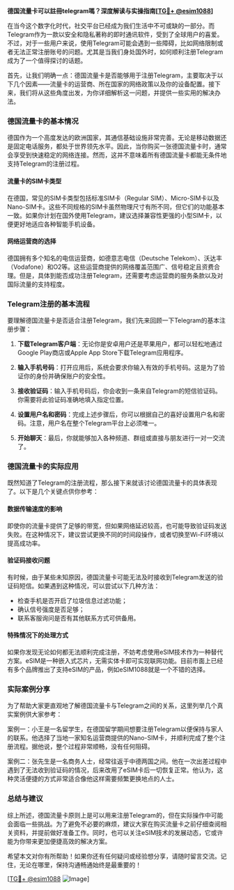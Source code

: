 **德国流量卡可以註冊telegram嗎？深度解读与实操指南[[TG💪+ @esim1088](https://t.me/s/esim1088)]**

在当今这个数字化时代，社交平台已经成为我们生活中不可或缺的一部分。而Telegram作为一款以安全和隐私著称的即时通讯软件，受到了全球用户的喜爱。不过，对于一些用户来说，使用Telegram可能会遇到一些障碍，比如网络限制或者无法正常注册账号的问题。尤其是当我们身处国外时，如何顺利注册Telegram成为了一个值得探讨的话题。

首先，让我们明确一点：德国流量卡是否能够用于注册Telegram，主要取决于以下几个因素——流量卡的运营商、所在国家的网络政策以及你的设备配置。接下来，我们将从这些角度出发，为你详细解析这一问题，并提供一些实用的解决办法。

### 德国流量卡的基本情况

德国作为一个高度发达的欧洲国家，其通信基础设施非常完善。无论是移动数据还是固定电话服务，都处于世界领先水平。因此，当你购买一张德国流量卡时，通常会享受到快速稳定的网络连接。然而，这并不意味着所有德国流量卡都能无条件地支持Telegram的注册过程。

#### 流量卡的SIM卡类型

在德国，常见的SIM卡类型包括标准SIM卡（Regular SIM）、Micro-SIM卡以及Nano-SIM卡。这些不同规格的SIM卡虽然物理尺寸有所不同，但它们的功能基本一致。如果你计划在国外使用Telegram，建议选择兼容性更强的小型SIM卡，以便更好地适应各种智能手机设备。

#### 网络运营商的选择

德国拥有多个知名的电信运营商，如德意志电信（Deutsche Telekom）、沃达丰（Vodafone）和O2等。这些运营商提供的网络覆盖范围广、信号稳定且资费合理。但是，具体到能否成功注册Telegram，还需要考虑运营商的服务条款以及对国际流量的支持程度。

### Telegram注册的基本流程

要理解德国流量卡是否适合注册Telegram，我们先来回顾一下Telegram的基本注册步骤：

1. **下载Telegram客户端**：无论你是安卓用户还是苹果用户，都可以轻松地通过Google Play商店或Apple App Store下载Telegram应用程序。
   
2. **输入手机号码**：打开应用后，系统会要求你输入有效的手机号码。这是为了验证你的身份并确保账户的安全性。

3. **接收验证码**：输入手机号码后，你会收到一条来自Telegram的短信验证码。你需要将此验证码准确地填入指定位置。

4. **设置用户名和密码**：完成上述步骤后，你可以根据自己的喜好设置用户名和密码。注意，用户名在整个Telegram平台上必须唯一。

5. **开始聊天**：最后，你就能够加入各种频道、群组或直接与朋友进行一对一交流了。

### 德国流量卡的实际应用

既然知道了Telegram的注册流程，那么接下来就该讨论德国流量卡的具体表现了。以下是几个关键点供你参考：

#### 数据传输速度的影响

即使你的流量卡提供了足够的带宽，但如果网络延迟较高，也可能导致验证码发送失败。在这种情况下，建议尝试更换不同的时间段操作，或者切换至Wi-Fi环境以提高成功率。

#### 验证码接收问题

有时候，由于某些未知原因，德国流量卡可能无法及时接收到Telegram发送的验证码短信。如果遇到这种情况，可以尝试以下几种方法：
- 检查手机是否开启了垃圾信息过滤功能；
- 确认信号强度是否足够；
- 联系客服询问是否有其他联系方式可供备用。

#### 特殊情况下的处理方式

如果你发现无论如何都无法顺利完成注册，不妨考虑使用eSIM技术作为一种替代方案。eSIM是一种嵌入式芯片，无需实体卡即可实现联网功能。目前市面上已经有多个品牌推出了支持eSIM的产品，例如eSIM1088就是一个不错的选择。

### 实际案例分享

为了帮助大家更直观地了解德国流量卡与Telegram之间的关系，这里列举几个真实案例供大家参考：

案例一：小王是一名留学生，在德国留学期间想要注册Telegram以便保持与家人的联系。他选择了当地一家知名运营商提供的Nano-SIM卡，并顺利完成了整个注册流程。据他说，整个过程非常顺畅，没有任何阻碍。

案例二：张先生是一名商务人士，经常往返于中德两国之间。他在一次出差过程中遇到了无法收到验证码的情况，后来改用了eSIM卡后一切恢复正常。他认为，这种灵活便捷的方式非常适合像他这样需要频繁更换地点的人士。

### 总结与建议

综上所述，德国流量卡原则上是可以用来注册Telegram的，但在实际操作中可能会面临一些挑战。为了避免不必要的麻烦，建议大家在购买流量卡之前仔细查阅相关资料，并提前做好准备工作。同时，也可以关注eSIM技术的发展动态，它或许能为你带来更加便捷高效的解决方案。

希望本文对你有所帮助！如果你还有任何疑问或经验想分享，请随时留言交流。记住，无论在哪里，保持沟通畅通始终是最重要的！

[[TG💪+ @esim1088](https://t.me/s/esim1088) ![Image](https://i.postimg.cc/4NQfJmqS/Snipaste-2025-05-13-00-14-12.png)]